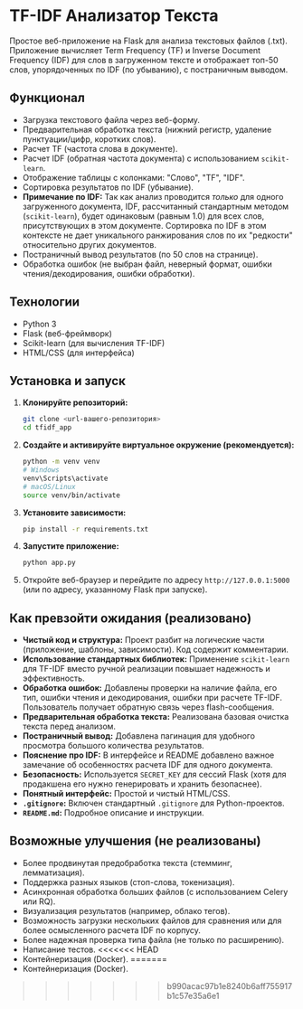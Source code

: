 # TF-IDF Анализатор Текста

Простое веб-приложение на Flask для анализа текстовых файлов (.txt). Приложение вычисляет Term Frequency (TF) и Inverse Document Frequency (IDF) для слов в загруженном тексте и отображает топ-50 слов, упорядоченных по IDF (по убыванию), с постраничным выводом.

## Функционал

*   Загрузка текстового файла через веб-форму.
*   Предварительная обработка текста (нижний регистр, удаление пунктуации/цифр, коротких слов).
*   Расчет TF (частота слова в документе).
*   Расчет IDF (обратная частота документа) с использованием `scikit-learn`.
*   Отображение таблицы с колонками: "Слово", "TF", "IDF".
*   Сортировка результатов по IDF (убывание).
*   **Примечание по IDF:** Так как анализ проводится *только* для одного загруженного документа, IDF, рассчитанный стандартным методом (`scikit-learn`), будет одинаковым (равным 1.0) для всех слов, присутствующих в этом документе. Сортировка по IDF в этом контексте не дает уникального ранжирования слов по их "редкости" относительно других документов.
*   Постраничный вывод результатов (по 50 слов на странице).
*   Обработка ошибок (не выбран файл, неверный формат, ошибки чтения/декодирования, ошибки обработки).

## Технологии

*   Python 3
*   Flask (веб-фреймворк)
*   Scikit-learn (для вычисления TF-IDF)
*   HTML/CSS (для интерфейса)

## Установка и запуск

1.  **Клонируйте репозиторий:**
    ```bash
    git clone <url-вашего-репозитория>
    cd tfidf_app
    ```
2.  **Создайте и активируйте виртуальное окружение (рекомендуется):**
    ```bash
    python -m venv venv
    # Windows
    venv\Scripts\activate
    # macOS/Linux
    source venv/bin/activate
    ```
3.  **Установите зависимости:**
    ```bash
    pip install -r requirements.txt
    ```
4.  **Запустите приложение:**
    ```bash
    python app.py
    ```
5.  Откройте веб-браузер и перейдите по адресу `http://127.0.0.1:5000` (или по адресу, указанному Flask при запуске).

## Как превзойти ожидания (реализовано)

*   **Чистый код и структура:** Проект разбит на логические части (приложение, шаблоны, зависимости). Код содержит комментарии.
*   **Использование стандартных библиотек:** Применение `scikit-learn` для TF-IDF вместо ручной реализации повышает надежность и эффективность.
*   **Обработка ошибок:** Добавлены проверки на наличие файла, его тип, ошибки чтения и декодирования, ошибки при расчете TF-IDF. Пользователь получает обратную связь через flash-сообщения.
*   **Предварительная обработка текста:** Реализована базовая очистка текста перед анализом.
*   **Постраничный вывод:** Добавлена пагинация для удобного просмотра большого количества результатов.
*   **Пояснение про IDF:** В интерфейсе и README добавлено важное замечание об особенностях расчета IDF для одного документа.
*   **Безопасность:** Используется `SECRET_KEY` для сессий Flask (хотя для продакшена его нужно генерировать и хранить безопаснее).
*   **Понятный интерфейс:** Простой и чистый HTML/CSS.
*   **`.gitignore`:** Включен стандартный `.gitignore` для Python-проектов.
*   **`README.md`:** Подробное описание и инструкции.

## Возможные улучшения (не реализованы)

*   Более продвинутая предобработка текста (стемминг, лемматизация).
*   Поддержка разных языков (стоп-слова, токенизация).
*   Асинхронная обработка больших файлов (с использованием Celery или RQ).
*   Визуализация результатов (например, облако тегов).
*   Возможность загрузки нескольких файлов для сравнения или для более осмысленного расчета IDF по корпусу.
*   Более надежная проверка типа файла (не только по расширению).
*   Написание тестов.
<<<<<<< HEAD
*   Контейнеризация (Docker).
=======
*   Контейнеризация (Docker).
>>>>>>> b990acac97b1e8240b6aff755917b1c57e35a6e1
